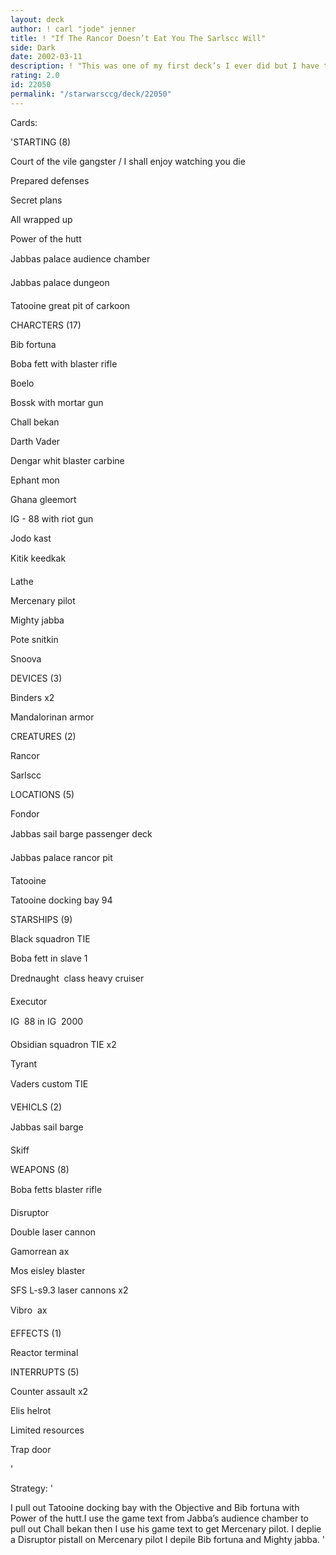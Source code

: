 ```yaml
---
layout: deck
author: ! carl "jode" jenner
title: ! "If The Rancor Doesn’t Eat You The Sarlscc Will"
side: Dark
date: 2002-03-11
description: ! "This was one of my first deck’s I ever did but I have tweacked it since."
rating: 2.0
id: 22050
permalink: "/starwarsccg/deck/22050"
---
```

Cards: 

'STARTING (8)

Court of the vile gangster / I shall enjoy watching you die

Prepared defenses

Secret plans

All wrapped up

Power of the hutt

Jabbas palace audience chamber

Jabbas palace dungeon

Tatooine great pit of carkoon


CHARCTERS (17)

Bib fortuna

Boba fett with blaster rifle

Boelo

Bossk with mortar gun

Chall bekan

Darth Vader

Dengar whit blaster carbine

Ephant mon

Ghana gleemort

IG - 88 with riot gun

Jodo kast 

Kitik keedkak

Lathe

Mercenary pilot

Mighty jabba

Pote snitkin

Snoova


DEVICES (3)

Binders x2

Mandalorinan armor


CREATURES (2)

Rancor

Sarlscc


LOCATIONS (5)

Fondor

Jabbas sail barge passenger deck

Jabbas palace rancor pit

Tatooine

Tatooine docking bay 94


STARSHIPS (9)

Black squadron TIE

Boba fett in slave 1

Drednaught  class heavy cruiser

Executor

IG  88 in IG  2000

Obsidian squadron TIE x2

Tyrant

Vaders custom TIE


VEHICLS (2)

Jabbas sail barge

Skiff


WEAPONS (8)

Boba fetts blaster rifle

Disruptor 

Double laser cannon

Gamorrean ax

Mos eisley blaster

SFS L-s9.3 laser cannons x2

Vibro  ax


EFFECTS (1)

Reactor terminal


INTERRUPTS (5)

Counter assault x2

Elis helrot 

Limited resources

Trap door

'

Strategy: '

I pull out Tatooine docking bay with the Objective and Bib fortuna with Power of the hutt.I use the game text from Jabba’s audience chamber to pull out Chall bekan then I use his game text to get Mercenary pilot. I deplie a Disruptor  pistall on Mercenary pilot I depile Bib fortuna and Mighty jabba. '
